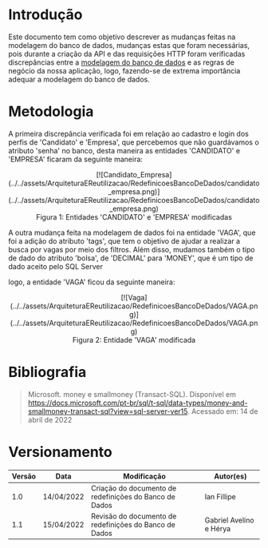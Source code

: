 # Introdução

Este documento tem como objetivo descrever as mudanças feitas na modelagem do banco de dados, mudanças estas que foram necessárias, pois durante a criação da API e das requisições HTTP foram verificadas discrepâncias entre a [modelagem do banco de dados](../../Modelagem/IE/ModelagemDeDados.md) e as regras de negócio da nossa aplicação, logo, fazendo-se de extrema importância adequar a modelagem do banco de dados.

# Metodologia

A primeira discrepância verificada foi em relação ao cadastro e login dos perfis de 'Candidato' e 'Empresa', que percebemos que não guardávamos o atributo 'senha' no banco, desta maneira as entidades 'CANDIDATO' e 'EMPRESA' ficaram da seguinte maneira:

<center>[![Candidato_Empresa](../../assets/ArquiteturaEReutilizacao/RedefinicoesBancoDeDados/candidato_empresa.png)](../../assets/ArquiteturaEReutilizacao/RedefinicoesBancoDeDados/candidato_empresa.png)</center>
<center>Figura 1: Entidades 'CANDIDATO' e 'EMPRESA' modificadas</center>

A outra mudança feita na modelagem de dados foi na entidade 'VAGA', que foi a adição do atributo 'tags', que tem o objetivo de ajudar a realizar a busca por vagas por meio dos filtros. Além disso, mudamos também o tipo de dado do atributo 'bolsa', de 'DECIMAL' para 'MONEY', que é um tipo de dado aceito pelo SQL Server

logo, a entidade 'VAGA' ficou da seguinte maneira:

<center>
[![Vaga](../../assets/ArquiteturaEReutilizacao/RedefinicoesBancoDeDados/VAGA.png)](../../assets/ArquiteturaEReutilizacao/RedefinicoesBancoDeDados/VAGA.png)
</center>
<center>Figura 2: Entidade 'VAGA' modificada</center>


# Bibliografia

> Microsoft. money e smallmoney (Transact-SQL). Disponível em <https://docs.microsoft.com/pt-br/sql/t-sql/data-types/money-and-smallmoney-transact-sql?view=sql-server-ver15>. Acessado em: 14 de abril de 2022

# Versionamento

Versão | Data | Modificação | Autor(es) |
|--|--|--|--|
|1.0|14/04/2022|Criação do documento de redefinições do Banco de Dados|Ian Fillipe|
|1.1|15/04/2022|Revisão do documento de redefinições do Banco de Dados|Gabriel Avelino e Hérya|